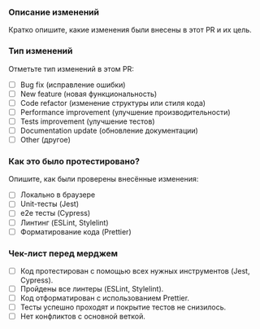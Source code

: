 ### Описание изменений

Кратко опишите, какие изменения были внесены в этот PR и их цель.

### Тип изменений

Отметьте тип изменений в этом PR:

- [ ] Bug fix (исправление ошибки)
- [ ] New feature (новая функциональность)
- [ ] Code refactor (изменение структуры или стиля кода)
- [ ] Performance improvement (улучшение производительности)
- [ ] Tests improvement (улучшение тестов)
- [ ] Documentation update (обновление документации)
- [ ] Other (другое)

### Как это было протестировано?

Опишите, как были проверены внесённые изменения:

- [ ] Локально в браузере
- [ ] Unit-тесты (Jest)
- [ ] e2e тесты (Cypress)
- [ ] Линтинг (ESLint, Stylelint)
- [ ] Форматирование кода (Prettier)

### Чек-лист перед мерджем

- [ ] Код протестирован с помощью всех нужных инструментов (Jest, Cypress).
- [ ] Пройдены все линтеры (ESLint, Stylelint).
- [ ] Код отформатирован с использованием Prettier.
- [ ] Тесты успешно проходят и покрытие тестов не снизилось.
- [ ] Нет конфликтов с основной веткой.
